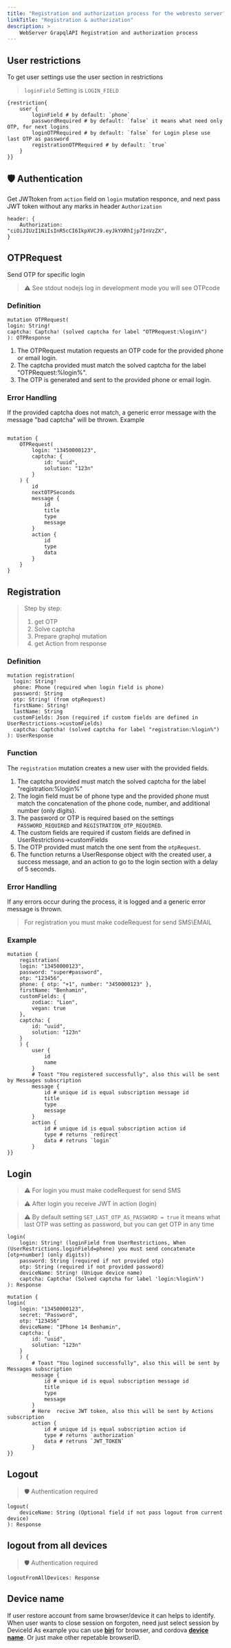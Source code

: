 ```yaml
---
title: "Registration and authorization process for the webresto server"
linkTitle: "Registration & authorization"
description: >
    WebServer GrapqlAPI Registration and authorization process
---
```



## User restrictions

To get user settings use the user section in restrictions

> `loginField` Setting is `LOGIN_FIELD`  

```gql
{restriction{
    user {
        loginField # by default: `phone` 
        passwordRequired # by default: `false` it means what need only OTP, for next logins
        loginOTPRequired # by default: `false` for Login plese use last OTP as password
        registrationOTPRequired # by default: `true`
    }
}}

```


## 🛡 Authentication

Get JWTtoken from `action` field on `login` mutation responce, and next pass JWT token without any marks in header `Authorization` 
```
header: {
    Authorization: "ciOiJIUzI1NiIsInR5cCI6IkpXVCJ9.eyJkYXRhIjp7InVzZX",
}
```


## OTPRequest
Send OTP for specific login

>  ⚠️ See stdout nodejs log in development mode you will see OTPcode

### Definition

```gql
mutation OTPRequest(
login: String!
captcha: Captcha! (solved captcha for label "OTPRequest:%login%")
): OTPResponse
```

1. The OTPRequest mutation requests an OTP code for the provided phone or email login.
2. The captcha provided must match the solved captcha for the label "OTPRequest:%login%".
3. The OTP is generated and sent to the provided phone or email login.

 ### Error Handling

If the provided captcha does not match, a generic error message with the message "bad captcha" will be thrown.
Example

```gql

mutation {
    OTPRequest(
        login: "13450000123",
        captcha: {
            id: "uuid",
            solution: "123n"
        }
    ) {
        id
        nextOTPSeconds
        message {
            id
            title
            type
            message
        }
        action {
            id
            type
            data
        }
    }
}
```




## Registration

>Step by step:
>1. get OTP
>2. Solve captcha
>3. Prepare graphql mutation
>4. get Action from response

### Definition

```gql
mutation registration(
  login: String!
  phone: Phone (required when login field is phone)
  password: String
  otp: String! (from otpRequest)
  firstName: String!
  lastName: String
  customFields: Json (required if custom fields are defined in UserRestrictions->customFields)
  captcha: Captcha! (solved captcha for label "registration:%login%")
): UserResponse
```

### Function

The `registration` mutation creates a new user with the provided fields.

1. The captcha provided must match the solved captcha for the label "registration:%login%"
2. The login field must be of phone type and the provided phone must match the concatenation of the phone code, number, and additional number (only digits).
3. The password or OTP is required based on the settings `PASSWORD_REQUIRED` and `REGISTRATION_OTP_REQUIRED`.
4. The custom fields are required if custom fields are defined in UserRestrictions->customFields
5. The OTP provided must match the one sent from the `otpRequest`.
6. The function returns a UserResponse object with the created user, a success message, and an action to go to the login section with a delay of 5 seconds.

### Error Handling

If any errors occur during the process, it is logged and a generic error message is thrown.

> For registration you must make codeRequest for send SMS\EMAIL

### Example

```gql
mutation {
    registration(
    login: "13450000123", 
    password: "super#password",
    otp: "123456",
    phone: { otp: "+1", number: "3450000123" }, 
    firstName: "Benhamin", 
    customFields: {
        zodiac: "Lion",
        vegan: true
    },
    captcha: {
        id: "uuid",
        solution: "123n"
    }
    ) {
        user {
            id
            name
        }
        # Toast "You registered successfully", also this will be sent by Messages subscription
        message {
            id # unique id is equal subscription message id
            title
            type
            message
        }
        action {
            id # unique id is equal subscription action id
            type # returns `redirect`
            data # retruns `login`
        }
}}

```

## Login

> ⚠️ For login you must make codeRequest for send SMS

> ⚠️ After login you receive JWT in action (login)

> ⚠️ By default setting `SET_LAST_OTP_AS_PASSWORD = true` it means what last OTP was setting as password, but you can get OTP in any time

```gql
login(
    login: String! (loginField from UserRestrictions, When (UserRestrictions.loginField=phone) you must send concatenate [otp+number] (only digits))
    password: String (required if not provided otp)
    otp: String (required if not provided password)
    deviceName: String! (Unique device name)
    captcha: Captcha! (Solved captcha for label 'login:%login%')
): Response
```

```gql
mutation {
login(
    login: "13450000123", 
    secret: "Password",
    otp: "123456"
    deviceName: "IPhone 14 Benhamin",
    captcha: {
        id: "uuid",
        solution: "123n"
    }
    ) {
        # Toast "You logined successfully", also this will be sent by Messages subscription
        message {
            id # unique id is equal subscription message id
            title
            type
            message
        }
        # Here  recive JWT token, also this will be sent by Actions subscription
        action {
            id # unique id is equal subscription action id
            type # returns `authorization`
            data # retruns `JWT_TOKEN`
        }
}}
```

## Logout

> 🛡 Authentication required 

```gql
logout(
    deviceName: String (Optional field if not pass logout from current device) 
): Response
```      
      


## logout from all devices

> 🛡 Authentication required

```gql
logoutFromAllDevices: Response
```


## Device name

If user restore account from same browser/device it can helps to identify. When user wants to close session on forgoten, need just select session by DeviceId
As example you can use [**biri**](https://github.com/dashersw/biri) for browser, and cordova [**device name**](https://www.npmjs.com/package/cordova-plugin-device-name). Or just make other repetable browserID.

